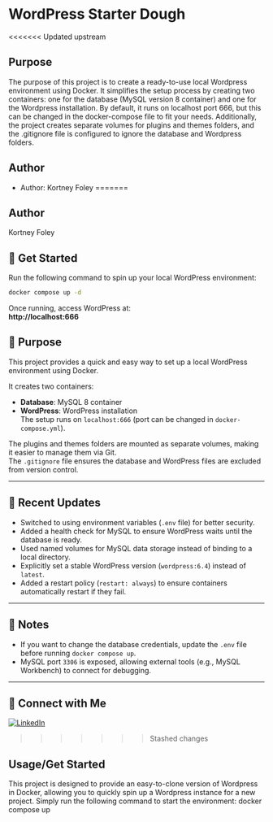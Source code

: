 # WordPress Starter Dough

<<<<<<< Updated upstream
## Purpose
The purpose of this project is to create a ready-to-use local Wordpress environment using Docker. It simplifies the setup process by creating two containers: one for the database (MySQL version 8 container) and one for the Wordpress installation. By default, it runs on localhost port 666, but this can be changed in the docker-compose file to fit your needs. Additionally, the project creates separate volumes for plugins and themes folders, and the .gitignore file is configured to ignore the database and Wordpress folders.

## Author
- Author: Kortney Foley
=======
## Author 
Kortney Foley 

## 🚀 Get Started
Run the following command to spin up your local WordPress environment:  
```sh
docker compose up -d
```
Once running, access WordPress at:  
**http://localhost:666**

## 🎯 Purpose  
This project provides a quick and easy way to set up a local WordPress environment using Docker.  

It creates two containers:  
- **Database**: MySQL 8 container  
- **WordPress**: WordPress installation  
The setup runs on `localhost:666` (port can be changed in `docker-compose.yml`).  

The plugins and themes folders are mounted as separate volumes, making it easier to manage them via Git.  
The `.gitignore` file ensures the database and WordPress files are excluded from version control.  

---

## 🔄 Recent Updates
- Switched to using environment variables (`.env` file) for better security.
- Added a health check for MySQL to ensure WordPress waits until the database is ready.
- Used named volumes for MySQL data storage instead of binding to a local directory.
- Explicitly set a stable WordPress version (`wordpress:6.4`) instead of `latest`.
- Added a restart policy (`restart: always`) to ensure containers automatically restart if they fail.

---

## 📌 Notes
- If you want to change the database credentials, update the `.env` file before running `docker compose up`.
- MySQL port `3306` is exposed, allowing external tools (e.g., MySQL Workbench) to connect for debugging.

---

## 🔗 Connect with Me  
[![LinkedIn](https://img.shields.io/badge/LinkedIn-Connect-blue?style=flat&logo=linkedin)](https://www.linkedin.com/in/kortney-foley/)
>>>>>>> Stashed changes

## Usage/Get Started 
This project is designed to provide an easy-to-clone version of Wordpress in Docker, allowing you to quickly spin up a Wordpress instance for a new project. Simply run the following command to start the environment: docker compose up 

